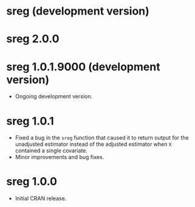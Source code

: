 # sreg (development version)

# sreg 2.0.0

# sreg 1.0.1.9000 (development version)
* Ongoing development version.
# sreg 1.0.1
* Fixed a bug in the `sreg` function that caused it to return output for the unadjusted estimator instead of the adjusted estimator when `X` contained a single covariate.  
* Minor improvements and bug fixes.
# sreg 1.0.0
* Initial CRAN release. 
